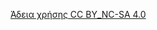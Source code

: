 [Άδεια χρήσης CC BY_NC-SA 4.0](https://creativecommons.org/licenses/by-nc-sa/4.0/legalcode.el)
<!-- [![CC BY_NC-SA 4.0 / Αναφορά Δημιουργού - Μη Εμπορική Χρήση - Παρόμοια Διανομή 4.0 Διεθνές](https://mirrors.creativecommons.org/presskit/buttons/88x31/png/by-nc-sa.png 'CC BY_NC-SA 4.0 - Αναφορά Δημιουργού - Μη Εμπορική Χρήση - Παρόμοια Διανομή 4.0 Διεθνές')](https://creativecommons.org/licenses/by-nc-sa/4.0/) -->